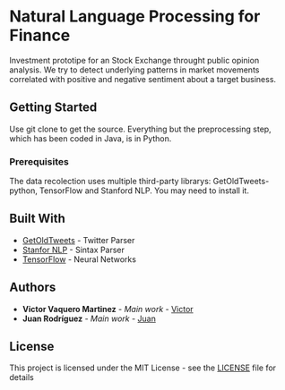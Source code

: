 # Natural Language Processing for Finance

Investment prototipe for an Stock Exchange throught public opinion analysis. We try to detect underlying patterns in market movements correlated with positive and negative sentiment about a target business.

## Getting Started

Use git clone to get the source. Everything but the preprocessing step, which has been coded in Java, is in Python.

### Prerequisites

The data recolection uses multiple third-party librarys: GetOldTweets-python, TensorFlow and Stanford NLP. You may need to install it.


## Built With

* [GetOldTweets](https://github.com/Jefferson-Henrique/GetOldTweets-python) - Twitter Parser
* [Stanfor NLP](https://nlp.stanford.edu/) - Sintax Parser 
* [TensorFlow](https://www.tensorflow.org/) - Neural Networks


## Authors

* **Victor Vaquero Martinez** - *Main work* - [Victor](https://github.com/VictorVaquero/)
* **Juan Rodríguez** - *Main work* - [Juan]()

## License

This project is licensed under the MIT License - see the [LICENSE](LICENSE.md) file for details



